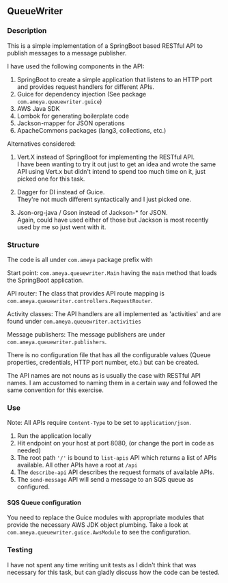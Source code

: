 ## QueueWriter

### Description
This is a simple implementation of a SpringBoot based RESTful API to publish messages to a message publisher.

I have used the following components in the API:
1. SpringBoot to create a simple application that listens to an HTTP port and provides request handlers for different APIs.
2. Guice for dependency injection (See package `com.ameya.queuewriter.guice`)
3. AWS Java SDK
4. Lombok for generating boilerplate code
5. Jackson-mapper for JSON operations
6. ApacheCommons packages (lang3, collections, etc.)

Alternatives considered:
1. Vert.X instead of SpringBoot for implementing the RESTful API.  
I have been wanting to try it out just to get an idea and wrote the same API using Vert.x but didn't intend to spend too
much time on it, just picked one for this task.

2. Dagger for DI instead of Guice.  
They're not much different syntactically and I just picked one.

3. Json-org-java / Gson instead of Jackson-* for JSON.  
Again, could have used either of those but Jackson is most recently used by me so just went with it.

### Structure
The code is all under `com.ameya` package prefix with 

Start point: `com.ameya.queuewriter.Main` having the `main` method that loads the SpringBoot application.
 
API router: The class that provides API route mapping is `com.ameya.queuewriter.controllers.RequestRouter`.

Activity classes: The API handlers are all implemented as 'activities' and are found under `com.ameya.queuewriter.activities`

Message publishers: The message publishers are under `com.ameya.queuewriter.publishers`.

There is no configuration file that has all the configurable values (Queue properties, credentials, HTTP port number, etc.)
but can be created. 

The API names are not nouns as is usually the case with RESTful API names. I am accustomed to naming them in a certain way and followed the same convention for this exercise.

### Use
Note: All APIs require `Content-Type` to be set to `application/json`.

1. Run the application locally
2. Hit endpoint on your host at port 8080, (or change the port in code as needed)
3. The root path `'/'` is bound to `list-apis` API which returns a list of APIs available. All other APIs have a
root at `/api`
4. The `describe-api` API describes the request formats of available APIs.
5. The `send-message` API will send a message to an SQS queue as configured.

#### SQS Queue configuration
You need to replace the Guice modules with appropriate modules that provide the necessary AWS JDK object plumbing. Take 
a look at `com.ameya.queuewriter.guice.AwsModule` to see the configuration. 

### Testing
I have not spent any time writing unit tests as I didn't think that was necessary for this task, but can gladly discuss
how the code can be tested.

